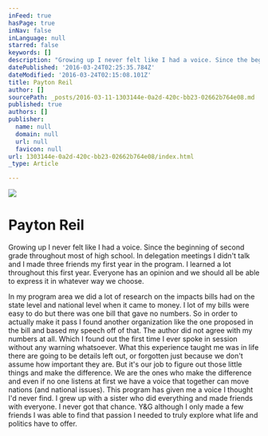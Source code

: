 ```yaml
---
inFeed: true
hasPage: true
inNav: false
inLanguage: null
starred: false
keywords: []
description: "Growing up I never felt like I had a voice. Since the beginning of second grade throughout most of highschool. In delegation meetings I didn't talk and I made three friends my first year in the program. I learned a lot throughout this first year. Everyone has an opinion and we should all be able to express it in whatever way we choose. In my program area we did a lot of research on the impacts bills had on the state level and national level when it came to money. I lot of my bills were easy to do but there was one bill that gave no numbers. So in order to actually make it pass I found another organization like the one proposed in the bill and based my speech off of that. The author did not agree with my numbers at all. Which I found out the first time I ever spoke in session without any warning whatsoever. What this experience taught me was in life there are going to be details left out, or forgotten just because we don't assume how important they are. But it's our job to figure out those little things and make the difference. We are the ones who make the difference and even if no one listens at first we have a voice that together can move nations (and national issues). This program has given me a voice I thought I'd never find. I grew up with a sister who did everything and made friends with everyone. I never got that chance. Y&G although I only made a few friends I was able to find that passion I needed to truly explore what life and politics have to offer."
datePublished: '2016-03-24T02:25:35.784Z'
dateModified: '2016-03-24T02:15:08.101Z'
title: Payton Reil
author: []
sourcePath: _posts/2016-03-11-1303144e-0a2d-420c-bb23-02662b764e08.md
published: true
authors: []
publisher:
  name: null
  domain: null
  url: null
  favicon: null
url: 1303144e-0a2d-420c-bb23-02662b764e08/index.html
_type: Article

---
```

![](https://the-grid-user-content.s3-us-west-2.amazonaws.com/707856da-4591-4a36-b91e-e7a75f84a395.jpg)

# Payton Reil

Growing up I never felt like I had a voice. Since the beginning of second grade throughout most of high school. In delegation meetings I didn't talk and I made three friends my first year in the program. I learned a lot throughout this first year. Everyone has an opinion and we should all be able to express it in whatever way we choose. 

In my program area we did a lot of research on the impacts bills had on the state level and national level when it came to money. I lot of my bills were easy to do but there was one bill that gave no numbers. So in order to actually make it pass I found another organization like the one proposed in the bill and based my speech off of that. The author did not agree with my numbers at all. Which I found out the first time I ever spoke in session without any warning whatsoever. What this experience taught me was in life there are going to be details left out, or forgotten just because we don't assume how important they are. But it's our job to figure out those little things and make the difference. We are the ones who make the difference and even if no one listens at first we have a voice that together can move nations (and national issues). This program has given me a voice I thought I'd never find. I grew up with a sister who did everything and made friends with everyone. I never got that chance. Y&G although I only made a few friends I was able to find that passion I needed to truly explore what life and politics have to offer.